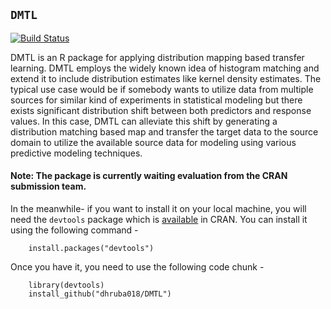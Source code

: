 ## `DMTL`

[![Build Status](https://www.travis-ci.com/dhruba018/DMTL.svg?branch=main)](https://www.travis-ci.com/dhruba018/DMTL)

DMTL is an R package for applying distribution mapping based transfer learning. DMTL employs the widely known idea of histogram matching and extend it to include distribution estimates like kernel density estimates. The typical use case would be if somebody wants to utilize data from multiple sources for similar kind of experiments in statistical modeling but there exists significant distribution shift between both predictors and response values. In this case, DMTL can alleviate this shift by generating a distribution matching based map and transfer the target data to the source domain to utilize the available source data for modeling using various predictive modeling techniques.  

#### Note: The package is currently waiting evaluation from the CRAN submission team. 
In the meanwhile- if you want to install it on your local machine, you will need the `devtools` package which is [available](https://cran.r-project.org/web/packages/devtools/index.html) in CRAN. You can install it using the following command -  
		
		install.packages("devtools")

Once you have it, you need to use the following code chunk -  
		
		library(devtools)  
		install_github("dhruba018/DMTL")  


